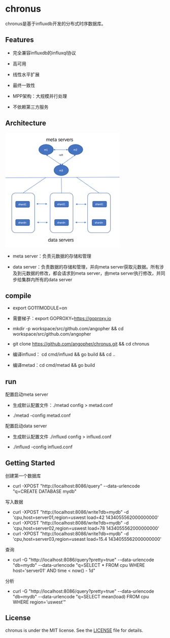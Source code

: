 # chronus
chronus是基于influxdb开发的分布式时序数据库。

## Features

- 完全兼容influxdb的influxql协议

- 高可用

- 线性水平扩展

- 最终一致性

- MPP架构：大规模并行处理

- 不依赖第三方服务

## Architecture
<img src="./docs/architecture.png" width=360 height=360 />


- meta server：负责元数据的存储和管理

- data server：负责数据的存储和管理，并向meta server获取元数据。所有涉及到元数据的修改，都会请求到meta server，由meta server执行修改，并同步给集群内所有的data server

## compile

- export GO111MODULE=on

- 需要梯子：export 
GOPROXY=https://goproxy.io

- mkdir -p workspace/src/github.com/angopher && cd workspace/src/github.com/angopher

- git clone https://github.com/angopher/chronus.git && cd chronus

- 编译influxd： cd cmd/influxd && go build && cd ..

- 编译metad：cd cmd/metad && go build

## run

配置启动meta server

- 生成默认配置文件：./metad config > metad.conf

- ./metad -config metad.conf

配置启动data server

- 生成默认配置文件 ./influxd config > influxd.conf

- ./influxd -config influxd.conf

## Getting Started

创建第一个数据库
- curl -XPOST "http://localhost:8086/query" --data-urlencode "q=CREATE DATABASE mydb"

写入数据
- curl -XPOST "http://localhost:8086/write?db=mydb" -d 'cpu,host=server01,region=uswest load=42 1434055562000000000'
- curl -XPOST "http://localhost:8086/write?db=mydb" -d 'cpu,host=server02,region=uswest load=78 1434055562000000000'
- curl -XPOST "http://localhost:8086/write?db=mydb"  -d 'cpu,host=server03,region=useast load=15.4 1434055562000000000'

查询
- curl -G "http://localhost:8086/query?pretty=true" --data-urlencode "db=mydb" --data-urlencode "q=SELECT * FROM cpu WHERE host='server01' AND time < now() - 1d"

分析
- curl -G "http://localhost:8086/query?pretty=true" --data-urlencode "db=mydb" --data-urlencode "q=SELECT mean(load) FROM cpu WHERE region='uswest'"

## License
chronus is under the MIT license. See the [LICENSE](LICENSE) file for details.

